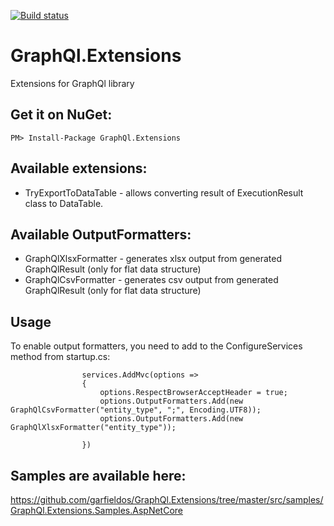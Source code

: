 [![Build status](https://ci.appveyor.com/api/projects/status/1nhsll02v4t1m9vc?svg=true)](https://ci.appveyor.com/project/garfieldos/graphql-extensions)

# GraphQl.Extensions
Extensions for GraphQl library

## Get it on NuGet:
```
PM> Install-Package GraphQl.Extensions
```

## Available extensions:
* TryExportToDataTable - allows converting result of ExecutionResult class to DataTable.

## Available OutputFormatters:
* GraphQlXlsxFormatter - generates xlsx output from generated GraphQlResult (only for flat data structure)
* GraphQlCsvFormatter - generates csv output from generated GraphQlResult (only for flat data structure)

## Usage
To enable output formatters, you need to add to the ConfigureServices method from startup.cs:
```
                services.AddMvc(options =>
                {
                    options.RespectBrowserAcceptHeader = true;
                    options.OutputFormatters.Add(new GraphQlCsvFormatter("entity_type", ";", Encoding.UTF8));
                    options.OutputFormatters.Add(new GraphQlXlsxFormatter("entity_type"));

                })
```

## Samples are available here: 
https://github.com/garfieldos/GraphQl.Extensions/tree/master/src/samples/GraphQl.Extensions.Samples.AspNetCore
